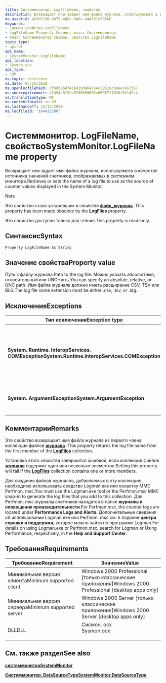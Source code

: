 ```yaml
---
title: Системмонитор. LogFileName, свойство
description: Возвращает или задает имя файла журнала, используемого в качестве источника значений счетчиков, отображаемых в системном мониторе.
ms.assetid: a93d1c98-4875-4d8e-940c-4443d1e585e6
keywords:
- Сисмон свойство LogFileName
- LogFileName Property Сисмон, класс Системмонитор
- Класс Системмонитор Сисмон, свойство LogFileName
topic_type:
- apiref
api_name:
- SystemMonitor.LogFileName
api_location:
- Sysmon.ocx
api_type:
- COM
ms.topic: reference
ms.date: 05/31/2018
ms.openlocfilehash: cf9d6168f416d1bdab47a4c2952ac60ee7e67397
ms.sourcegitcommit: a1494c819bc5200050696e66057f1020f5b142cb
ms.translationtype: MT
ms.contentlocale: ru-RU
ms.lasthandoff: 12/12/2020
ms.locfileid: "104415580"
---
```

# <a name="systemmonitorlogfilename-property"></a><span data-ttu-id="a3398-106">Системмонитор. LogFileName, свойство</span><span class="sxs-lookup"><span data-stu-id="a3398-106">SystemMonitor.LogFileName property</span></span>

<span data-ttu-id="a3398-107">Возвращает или задает имя файла журнала, используемого в качестве источника значений счетчиков, отображаемых в системном мониторе.</span><span class="sxs-lookup"><span data-stu-id="a3398-107">Retrieves or sets the name of a log file to use as the source of counter values displayed in the System Monitor.</span></span>

> [!Note]  
> <span data-ttu-id="a3398-108">Это свойство стало устаревшим в свойстве [**файл_журнала**](systemmonitor-logfiles.md) .</span><span class="sxs-lookup"><span data-stu-id="a3398-108">This property has been made obsolete by the [**LogFiles**](systemmonitor-logfiles.md) property.</span></span>

 

<span data-ttu-id="a3398-109">Это свойство доступно только для чтения.</span><span class="sxs-lookup"><span data-stu-id="a3398-109">This property is read-only.</span></span>

## <a name="syntax"></a><span data-ttu-id="a3398-110">Синтаксис</span><span class="sxs-lookup"><span data-stu-id="a3398-110">Syntax</span></span>


```VB
Property LogFileName As String
```



## <a name="property-value"></a><span data-ttu-id="a3398-111">Значение свойства</span><span class="sxs-lookup"><span data-stu-id="a3398-111">Property value</span></span>

<span data-ttu-id="a3398-112">Путь к файлу журнала.</span><span class="sxs-lookup"><span data-stu-id="a3398-112">Path to the log file.</span></span> <span data-ttu-id="a3398-113">Можно указать абсолютный, относительный или UNC-путь.</span><span class="sxs-lookup"><span data-stu-id="a3398-113">You can specify an absolute, relative, or UNC path.</span></span> <span data-ttu-id="a3398-114">Имя файла журнала должно иметь расширение CSV, TSV или BLG.</span><span class="sxs-lookup"><span data-stu-id="a3398-114">The log file name extension must be either .csv, .tsv, or .blg.</span></span>

## <a name="exceptions"></a><span data-ttu-id="a3398-115">Исключения</span><span class="sxs-lookup"><span data-stu-id="a3398-115">Exceptions</span></span>



| <span data-ttu-id="a3398-116">Тип исключения</span><span class="sxs-lookup"><span data-stu-id="a3398-116">Exception type</span></span>                                  | <span data-ttu-id="a3398-117">Условие</span><span class="sxs-lookup"><span data-stu-id="a3398-117">Condition</span></span>                                                              |
|-------------------------------------------------|------------------------------------------------------------------------|
| <span data-ttu-id="a3398-118">**System. Runtime. InteropServices. COMException**</span><span class="sxs-lookup"><span data-stu-id="a3398-118">**System.Runtime.InteropServices.COMException**</span></span> | <span data-ttu-id="a3398-119">Не удалось найти указанный файл.</span><span class="sxs-lookup"><span data-stu-id="a3398-119">Unable to find the specified file.</span></span> <span data-ttu-id="a3398-120">Значение Err. Number — 0xC0000BD1.</span><span class="sxs-lookup"><span data-stu-id="a3398-120">The Err.Number value is 0xC0000BD1.</span></span> |
| <span data-ttu-id="a3398-121">**System. ArgumentException**</span><span class="sxs-lookup"><span data-stu-id="a3398-121">**System.ArgumentException**</span></span>                    | <span data-ttu-id="a3398-122">Нельзя задавать пустую строку.</span><span class="sxs-lookup"><span data-stu-id="a3398-122">You cannot specify an empty string.</span></span>                                    |



 

## <a name="remarks"></a><span data-ttu-id="a3398-123">Комментарии</span><span class="sxs-lookup"><span data-stu-id="a3398-123">Remarks</span></span>

<span data-ttu-id="a3398-124">Это свойство возвращает имя файла журнала из первого члена коллекции файлов [**журнала**](systemmonitor-logfiles.md) .</span><span class="sxs-lookup"><span data-stu-id="a3398-124">This property returns the log file name from the first member of the [**LogFiles**](systemmonitor-logfiles.md) collection.</span></span>

<span data-ttu-id="a3398-125">Установка этого свойства завершится ошибкой, если коллекция файлов [**журнала**](systemmonitor-logfiles.md) содержит один или несколько элементов.</span><span class="sxs-lookup"><span data-stu-id="a3398-125">Setting this property will fail if the [**LogFiles**](systemmonitor-logfiles.md) collection contains one or more members.</span></span>

<span data-ttu-id="a3398-126">Для создания файлов журналов, добавляемых в эту коллекцию, необходимо использовать средство Logman.exe или оснастку MMC Perfmon. msc.</span><span class="sxs-lookup"><span data-stu-id="a3398-126">You must use the Logman.exe tool or the Perfmon.msc MMC snap-in to generate the log files that you add to this collection.</span></span> <span data-ttu-id="a3398-127">Для Perfmon. msc журналы счетчиков находятся в папке **журналы и оповещения производительности**.</span><span class="sxs-lookup"><span data-stu-id="a3398-127">For Perfmon.msc, the counter logs are located under **Performance Logs and Alerts**.</span></span> <span data-ttu-id="a3398-128">Дополнительные сведения об использовании Logman.exe или Perfmon. msc см. в подокне **центра справки и поддержки**, которое можно найти по программе Logman.</span><span class="sxs-lookup"><span data-stu-id="a3398-128">For details on using Logman.exe or Perfmon.msc, search for Logman or Using Performance, respectively, in the **Help and Support Center**.</span></span>

## <a name="requirements"></a><span data-ttu-id="a3398-129">Требования</span><span class="sxs-lookup"><span data-stu-id="a3398-129">Requirements</span></span>



| <span data-ttu-id="a3398-130">Требование</span><span class="sxs-lookup"><span data-stu-id="a3398-130">Requirement</span></span> | <span data-ttu-id="a3398-131">Значение</span><span class="sxs-lookup"><span data-stu-id="a3398-131">Value</span></span> |
|-------------------------------------|---------------------------------------------------------------------------------------|
| <span data-ttu-id="a3398-132">Минимальная версия клиента</span><span class="sxs-lookup"><span data-stu-id="a3398-132">Minimum supported client</span></span><br/> | <span data-ttu-id="a3398-133">Windows 2000 Professional \[только классические приложения\]</span><span class="sxs-lookup"><span data-stu-id="a3398-133">Windows 2000 Professional \[desktop apps only\]</span></span><br/>                            |
| <span data-ttu-id="a3398-134">Минимальная версия сервера</span><span class="sxs-lookup"><span data-stu-id="a3398-134">Minimum supported server</span></span><br/> | <span data-ttu-id="a3398-135">Windows 2000 Server \[только классические приложения\]</span><span class="sxs-lookup"><span data-stu-id="a3398-135">Windows 2000 Server \[desktop apps only\]</span></span><br/>                                  |
| <span data-ttu-id="a3398-136">DLL</span><span class="sxs-lookup"><span data-stu-id="a3398-136">DLL</span></span><br/>                      | <dl> <span data-ttu-id="a3398-137"><dt>Сисмон. ocx</dt></span><span class="sxs-lookup"><span data-stu-id="a3398-137"><dt>Sysmon.ocx</dt></span></span> </dl> |



## <a name="see-also"></a><span data-ttu-id="a3398-138">См. также раздел</span><span class="sxs-lookup"><span data-stu-id="a3398-138">See also</span></span>

<dl> <dt>

[<span data-ttu-id="a3398-139">**системмонитор**</span><span class="sxs-lookup"><span data-stu-id="a3398-139">**SystemMonitor**</span></span>](systemmonitor.md)
</dt> <dt>

[<span data-ttu-id="a3398-140">**Системмонитор. DataSourceType**</span><span class="sxs-lookup"><span data-stu-id="a3398-140">**SystemMonitor.DataSourceType**</span></span>](systemmonitor-datasourcetype.md)
</dt> </dl>

 

 





